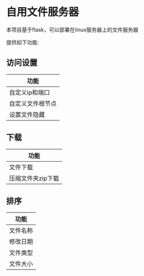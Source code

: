 # 自用文件服务器

本项目基于flask，可以部署在linux服务器上的文件服务器  
  
提供如下功能:

## 访问设置

|功能|
|----|
|自定义ip和端口|
|自定义文件根节点|
|设置文件隐藏|

## 下载

|功能|
|----|
|文件下载|
|压缩文件夹zip下载|

## 排序

|功能|
|----|
|文件名称|
|修改日期|
|文件类型|
|文件大小|

